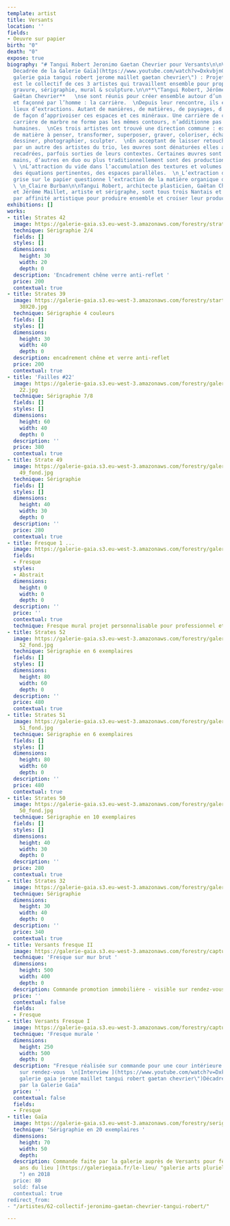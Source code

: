 ```yaml
---
template: artist
title: Versants
location: ''
fields:
- Oeuvre sur papier
birth: "0"
death: "0"
expose: true
biography: "# Tangui Robert Jeronimo Gaetan Chevrier pour Versants\n\nVidéo de l'[Interview
  Décadrée de la Galerie Gaïa](https://www.youtube.com/watch?v=DxkvbjnGL4E \"interview
  galerie gaia tangui robert jerome maillet gaetan chevrier\") : Projets Versants\n\nVersants
  est le collectif de ces 3 artistes qui travaillent ensemble pour proposer  Dessin,
  gravure, sérigraphie, mural & sculpture.\n\n**\"Tangui Robert, Jérôme Maillet et
  Gaëtan Chevrier**   \nse sont réunis pour créer ensemble autour d’un espace construit
  et façonné par l’homme : la carrière.  \nDepuis leur rencontre, ils explorent différents
  lieux d’extractions. Autant de manières, de matières, de paysages, d’outils que
  de façon d’apprivoiser ces espaces et ces minéraux. Une carrière de cuivre ou une
  carrière de marbre ne forme pas les mêmes contours, n’additionne pas les mêmes empreintes
  humaines.  \nCes trois artistes ont trouvé une direction commune : extraire un maximum
  de matière à penser, transformer, superposer, graver, coloriser, échanger, calquer,
  dessiner, photographier, sculpter.  \nEn acceptant de laisser retoucher leur production
  par un autre des artistes du trio, les œuvres sont dénaturées elles aussi, coupées,
  recadrées, parfois sorties de leurs contextes. Certaines œuvres sont signées à trois
  mains, d’autres en duo ou plus traditionnellement sont des productions personnelles.
  \ \nL’attraction du vide dans l’accumulation des textures et volumes fait surgir
  des équations pertinentes, des espaces parallèles.  \n_L’extraction de la matière
  grise sur le papier questionne l’extraction de la matière organique de son sol.\"
  \ \n_Claire Burban\n\nTangui Robert, architecte plasticien, Gaëtan Chevrier, photographe
  et Jérôme Maillet, artiste et sérigraphe, sont tous trois Nantais et se sont réunis
  par affinité artistique pour produire ensemble et croiser leur production respective."
exhibitions: []
works:
- title: Strates 42
  image: https://galerie-gaia.s3.eu-west-3.amazonaws.com/forestry/strate 42 2-4 30X20.jpg
  technique: Sérigraphie 2/4
  fields: []
  styles: []
  dimensions:
    height: 30
    width: 20
    depth: 0
  description: 'Encadrement chêne verre anti-reflet '
  price: 200
  contextual: true
- title: Strates 39
  image: https://galerie-gaia.s3.eu-west-3.amazonaws.com/forestry/starte 39 14-21
    30X20.jpg
  technique: Sérigraphie 4 couleurs
  fields: []
  styles: []
  dimensions:
    height: 30
    width: 40
    depth: 0
  description: encadrement chêne et verre anti-reflet
  price: 200
  contextual: true
- title: 'Failles #22'
  image: https://galerie-gaia.s3.eu-west-3.amazonaws.com/forestry/galerie-gaia-versants-faille
    22.jpg
  technique: Sérigraphie 7/8
  fields: []
  styles: []
  dimensions:
    height: 60
    width: 40
    depth: 0
  description: ''
  price: 380
  contextual: true
- title: Strate 49
  image: https://galerie-gaia.s3.eu-west-3.amazonaws.com/forestry/galerie-gaia-versantsSTRATES
    49_fond.jpg
  technique: Sérigraphie
  fields: []
  styles: []
  dimensions:
    height: 40
    width: 30
    depth: 0
  description: ''
  price: 280
  contextual: true
- title: Fresque 1 ...
  image: https://galerie-gaia.s3.eu-west-3.amazonaws.com/forestry/galerie-gaia-versant-fresque&.jpg
  fields:
  - Fresque
  styles:
  - Abstrait
  dimensions:
    height: 0
    width: 0
    depth: 0
  description: ''
  price: ''
  contextual: true
  technique: Fresque mural projet personnalisable pour professionnel et particulier
- title: Strates 52
  image: https://galerie-gaia.s3.eu-west-3.amazonaws.com/forestry/galerie-gaia-versantsSTRATES
    52_fond.jpg
  technique: Sérigraphie en 6 exemplaires
  fields: []
  styles: []
  dimensions:
    height: 80
    width: 60
    depth: 0
  description: ''
  price: 480
  contextual: true
- title: Strates 51
  image: https://galerie-gaia.s3.eu-west-3.amazonaws.com/forestry/galerie-gaia-versantsSTRATES
    51_fond.jpg
  technique: Sérigraphie en 6 exemplaires
  fields: []
  styles: []
  dimensions:
    height: 80
    width: 60
    depth: 0
  description: ''
  price: 480
  contextual: true
- title: Strates 50
  image: https://galerie-gaia.s3.eu-west-3.amazonaws.com/forestry/galerie-gaia-versantsSTRATES
    50_fond.jpg
  technique: Sérigraphie en 10 exemplaires
  fields: []
  styles: []
  dimensions:
    height: 40
    width: 30
    depth: 0
  description: ''
  price: 280
  contextual: true
- title: Strates 32
  image: https://galerie-gaia.s3.eu-west-3.amazonaws.com/forestry/galerie-gaia-projets-versants-strates-32-30x40.jpg
  technique: Sérigraphie
  dimensions:
    height: 30
    width: 40
    depth: 0
  description: ''
  price: 340
  contextual: true
- title: Versants fresque II
  image: https://galerie-gaia.s3.eu-west-3.amazonaws.com/forestry/capture-d-ecran-2020-08-03-a-13-08-15.png
  technique: 'Fresque sur mur brut '
  dimensions:
    height: 500
    width: 400
    depth: 0
  description: Commande promotion immobilière - visible sur rendez-vous
  price: ''
  contextual: false
  fields:
  - Fresque
- title: Versants Fresque I
  image: https://galerie-gaia.s3.eu-west-3.amazonaws.com/forestry/capture-d-ecran-2020-08-01-a-17-50-38.png
  technique: 'Fresque murale '
  dimensions:
    height: 250
    width: 500
    depth: 0
  description: "Fresque réalisée sur commande pour une cour intérieure  \nVisible
    sur rendez-vous  \n[Interview ](https://www.youtube.com/watch?v=DxkvbjnGL4E \"interview
    galerie gaia jerome maillet tangui robert gaetan chevrier\")Décadrée de Versants
    par la Galerie Gaïa"
  price: ''
  contextual: false
  fields:
  - Fresque
- title: Gaïa
  image: https://galerie-gaia.s3.eu-west-3.amazonaws.com/forestry/serigraphie-pour-gaia.jpg
  technique: 'Sérigraphie en 20 exemplaires '
  dimensions:
    height: 70
    width: 50
    depth: 
  description: Commande faite par la galerie auprès de Versants pour fêter les [40
    ans du lieu ](https://galeriegaia.fr/le-lieu/ "galerie arts pluriels  l'art s'affiche
    ") en 2018
  price: 80
  sold: false
  contextual: true
redirect_from:
- "/artistes/62-collectif-jeronimo-gaetan-chevrier-tangui-robert/"

---
```

